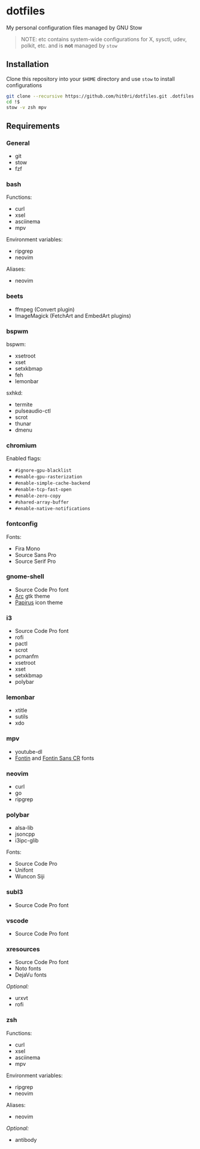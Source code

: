 # dotfiles

My personal configuration files managed by GNU Stow

> NOTE: etc contains system-wide configurations for X, sysctl, udev, polkit, etc.
> and is **not** managed by `stow`

## Installation

Clone this repository into your `$HOME` directory and use `stow` to install configurations

```bash
git clone --recursive https://github.com/hit0ri/dotfiles.git .dotfiles
cd !$
stow -v zsh mpv
```

## Requirements

### General

- git
- stow
- fzf

### bash

Functions:

- curl
- xsel
- asciinema
- mpv

Environment variables:

- ripgrep
- neovim

Aliases:

- neovim

### beets

- ffmpeg (Convert plugin)
- ImageMagick (FetchArt and EmbedArt plugins)

### bspwm

bspwm:

- xsetroot
- xset
- setxkbmap
- feh
- lemonbar

sxhkd:

- termite
- pulseaudio-ctl
- scrot
- thunar
- dmenu

### chromium

Enabled flags:

- `#ignore-gpu-blacklist`
- `#enable-gpu-rasterization`
- `#enable-simple-cache-backend`
- `#enable-tcp-fast-open`
- `#enable-zero-copy`
- `#shared-array-buffer`
- `#enable-native-notifications`

### fontconfig

Fonts:

- Fira Mono
- Source Sans Pro
- Source Serif Pro

### gnome-shell

- Source Code Pro font
- [Arc](https://github.com/horst3180/arc-theme) gtk theme
- [Papirus](https://github.com/PapirusDevelopmentTeam/papirus-icon-theme) icon theme

### i3

- Source Code Pro font
- rofi
- pactl
- scrot
- pcmanfm
- xsetroot
- xset
- setxkbmap
- polybar

### lemonbar

- xtitle
- sutils
- xdo

### mpv

- youtube-dl
- [Fontin](https://www.exljbris.com/fontin.html) and [Fontin Sans CR](https://www.exljbris.com/fontinsans.html) fonts

### neovim

- curl
- go
- ripgrep

### polybar

- alsa-lib
- jsoncpp
- i3ipc-glib

Fonts:

- Source Code Pro
- Unifont
- Wuncon Siji

### subl3

- Source Code Pro font

### vscode

- Source Code Pro font

### xresources

- Source Code Pro font
- Noto fonts
- DejaVu fonts

*Optional:*

- urxvt
- rofi

### zsh

Functions:

- curl
- xsel
- asciinema
- mpv

Environment variables:

- ripgrep
- neovim

Aliases:

- neovim

*Optional:*

- antibody
